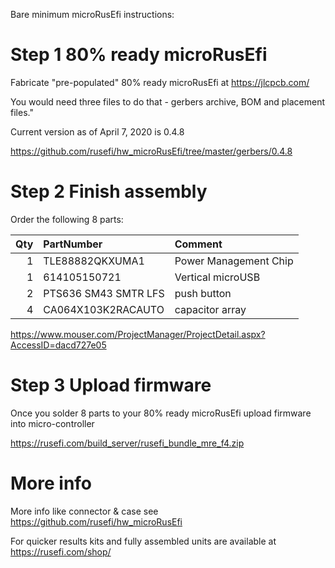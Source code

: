 Bare minimum microRusEfi instructions: 


# Step 1 80% ready microRusEfi
Fabricate "pre-populated" 80% ready microRusEfi at https://jlcpcb.com/

You would need three files to do that - gerbers archive, BOM and placement files."

Current version as of April 7, 2020 is 0.4.8
 
https://github.com/rusefi/hw_microRusEfi/tree/master/gerbers/0.4.8

# Step 2 Finish assembly
Order the following 8 parts:

| Qty | PartNumber | Comment   |
| ----------:|:--------  |:---------------------------------------------------- |
| 1  | TLE88882QKXUMA1     | Power Management Chip  |
| 1  | 614105150721     | Vertical microUSB  |
| 2  |   PTS636 SM43 SMTR LFS   | push button  |
| 4  | CA064X103K2RACAUTO     | capacitor array  |


https://www.mouser.com/ProjectManager/ProjectDetail.aspx?AccessID=dacd727e05

# Step 3 Upload firmware

Once you solder 8 parts to your 80% ready microRusEfi upload firmware into micro-controller

https://rusefi.com/build_server/rusefi_bundle_mre_f4.zip

# More info

More info like connector & case see https://github.com/rusefi/hw_microRusEfi

For quicker results kits and fully assembled units are available at https://rusefi.com/shop/